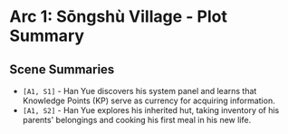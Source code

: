 # Arc 1: Sōngshù Village - Plot Summary

## Scene Summaries

* `[A1, S1]` - Han Yue discovers his system panel and learns that Knowledge Points (KP) serve as currency for acquiring information.
* `[A1, S2]` - Han Yue explores his inherited hut, taking inventory of his parents' belongings and cooking his first meal in his new life. 